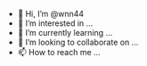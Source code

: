 - 👋 Hi, I’m @wnn44
- 👀 I’m interested in ...
- 🌱 I’m currently learning ...
- 💞️ I’m looking to collaborate on ...
- 📫 How to reach me ...


